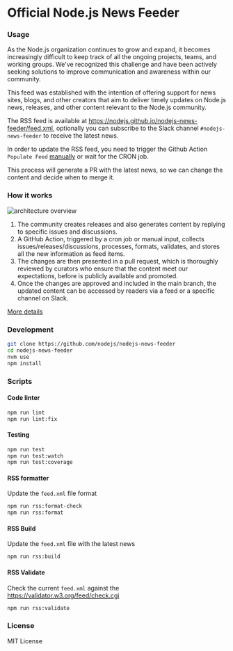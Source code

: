# Official Node.js News Feeder

### Usage

As the Node.js organization continues to grow and expand, it becomes increasingly difficult to keep track of all the ongoing projects, teams, and working groups. We've recognized this challenge and have been actively seeking solutions to improve communication and awareness within our community.

This feed was established with the intention of offering support for news sites, blogs, and other creators that aim to deliver timely updates on Node.js news, releases, and other content relevant to the Node.js community.

The RSS feed is available at https://nodejs.github.io/nodejs-news-feeder/feed.xml, optionally you can subscribe to the Slack channel `#nodejs-news-feeder` to receive the latest news.

In order to update the RSS feed, you need to trigger the Github Action `Populate Feed` [manually](https://github.com/nodejs/nodejs-news-feeder/actions/workflows/populate_feed.yml) or wait for the CRON job.

This process will generate a PR with the latest news, so we can change the content and decide when to merge it.

### How it works

![architecture overview](https://blog.ulisesgascon.com/_next/image?url=%2Fimg%2Farch-nodejs-news-feeder.png&w=1920&q=75)

1. The community creates releases and also generates content by replying to specific issues and discussions.
2. A GitHub Action, triggered by a cron job or manual input, collects issues/releases/discussions, processes, formats, validates, and stores all the new information as feed items.
3. The changes are then presented in a pull request, which is thoroughly reviewed by curators who ensure that the content meet our expectations, before is publicly available and promoted.
4. Once the changes are approved and included in the main branch, the updated content can be accessed by readers via a feed or a specific channel on Slack.

[More details](https://blog.ulisesgascon.com/nodejs-news-feeder)


### Development

```bash
git clone https://github.com/nodejs/nodejs-news-feeder
cd nodejs-news-feeder
nvm use
npm install
```


### Scripts

#### Code linter

```bash
npm run lint
npm run lint:fix
```

#### Testing

```bash
npm run test
npm run test:watch
npm run test:coverage
```

#### RSS formatter

Update the `feed.xml` file format

```bash
npm run rss:format-check
npm run rss:format
```

#### RSS Build

Update the `feed.xml` file with the latest news

```bash
npm run rss:build
```

#### RSS Validate

Check the current `feed.xml` against the https://validator.w3.org/feed/check.cgi

```bash
npm run rss:validate
```

### License

MIT License
